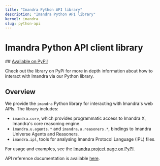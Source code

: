 ```yaml
---
title: "Imandra Python API library"
description: "Imandra Python API library"
kernel: imandra
slug: python-api
---
```


# Imandra Python API client library

## [Available on PyPi!](https://pypi.org/project/imandra/)

Check out the library on PyPi for more in depth information about how to interact with Imandra via our Python library.

## Overview

We provide the `imandra` Python library for interacting with Imandra's web APIs. The library includes:

- `imandra.core`, which provides programmatic access to Imandra X, Imandra's core reasoning engine.
- `imandra.u.agents.*` and `imandra.u.reasoners.*`, bindings to Imandra Universe Agents and Reasoners.
- `imandra.ipl`, tools for analysing Imandra Protocol Language (IPL) files.

For usage and examples, see the [Imandra project page on PyPI](https://pypi.org/project/imandra/).

API reference documentation is available [here](https://docs.imandra.ai/imandra-docs/python/imandra/).
